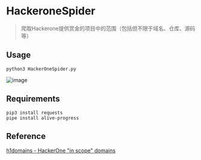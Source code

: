 # HackeroneSpider

> 爬取Hackerone提供赏金的项目中的范围（包括但不限于域名、仓库、源码等）

## Usage

```
python3 HackerOneSpider.py
```


![image](https://user-images.githubusercontent.com/40432036/168603479-413d6a26-fd4e-4442-a44c-43999de7855b.png)



## Requirements

```
pip3 install requests
pipe install alive-progress
```

## Reference

[h1domains - HackerOne "in scope" domains](https://github.com/zricethezav/h1domains.git)
